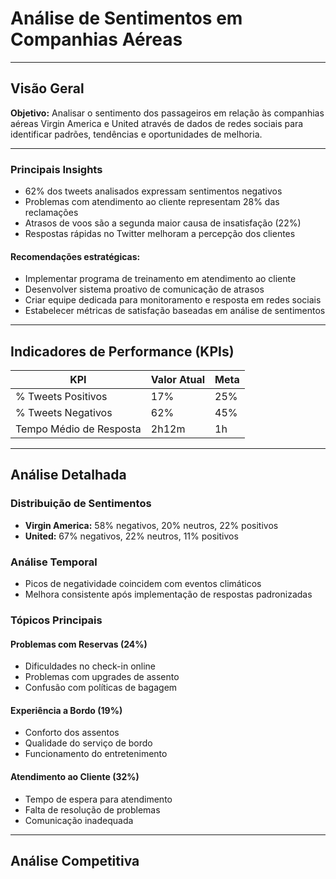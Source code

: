 # Análise de Sentimentos em Companhias Aéreas

<hr>

## Visão Geral

<b>Objetivo:</b> Analisar o sentimento dos passageiros em relação às companhias aéreas Virgin America e United através de dados de redes sociais para identificar padrões, tendências e oportunidades de melhoria.

<hr>

### Principais Insights

- 62% dos tweets analisados expressam sentimentos negativos
- Problemas com atendimento ao cliente representam 28% das reclamações
- Atrasos de voos são a segunda maior causa de insatisfação (22%)
- Respostas rápidas no Twitter melhoram a percepção dos clientes

#### Recomendações estratégicas:

- Implementar programa de treinamento em atendimento ao cliente
- Desenvolver sistema proativo de comunicação de atrasos
- Criar equipe dedicada para monitoramento e resposta em redes sociais
- Estabelecer métricas de satisfação baseadas em análise de sentimentos

<hr>

## Indicadores de Performance (KPIs)

<table>
  <thead>
    <tr>
      <th>KPI</th>
      <th>Valor Atual</th>
      <th>Meta</th>
    </tr>
  </thead>
  <tbody>
    <tr>
      <td>% Tweets Positivos</td>
      <td>17%</td>
      <td>25%</td>
    </tr>
    <tr>
      <td>% Tweets Negativos</td>
      <td>62%</td>
      <td>45%</td>
    </tr>
    <tr>
      <td>Tempo Médio de Resposta</td>
      <td>2h12m</td>
      <td>1h</td>
    </tr>
  </tbody>
</table>

<hr>

## Análise Detalhada

### Distribuição de Sentimentos

- <b>Virgin America:</b> 58% negativos, 20% neutros, 22% positivos
- <b>United:</b> 67% negativos, 22% neutros, 11% positivos

### Análise Temporal

- Picos de negatividade coincidem com eventos climáticos
- Melhora consistente após implementação de respostas padronizadas

### Tópicos Principais

#### Problemas com Reservas (24%)

- Dificuldades no check-in online
- Problemas com upgrades de assento
- Confusão com políticas de bagagem

#### Experiência a Bordo (19%)

- Conforto dos assentos
- Qualidade do serviço de bordo
- Funcionamento do entretenimento

#### Atendimento ao Cliente (32%)

- Tempo de espera para atendimento
- Falta de resolução de problemas
- Comunicação inadequada

<hr>

## Análise Competitiva











  
